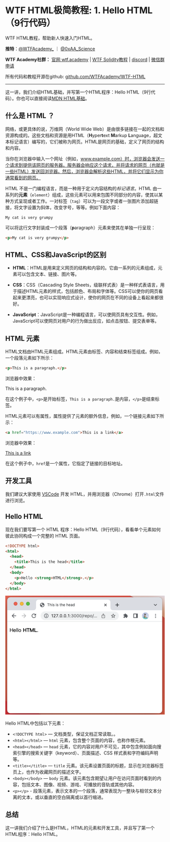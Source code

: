 # WTF HTML极简教程: 1. Hello HTML （9行代码）

WTF HTML教程，帮助新人快速入门HTML。

**推特**：[@WTFAcademy_](https://twitter.com/WTFAcademy_)  ｜ [@0xAA_Science](https://twitter.com/0xAA_Science) 

**WTF Academy社群：** [官网 wtf.academy](https://wtf.academy) | [WTF Solidity教程](https://github.com/AmazingAng/WTFSolidity) | [discord](https://discord.gg/5akcruXrsk) | [微信群申请](https://docs.google.com/forms/d/e/1FAIpQLSe4KGT8Sh6sJ7hedQRuIYirOoZK_85miz3dw7vA1-YjodgJ-A/viewform?usp=sf_link)

所有代码和教程开源在github: [github.com/WTFAcademy/WTF-HTML](https://github.com/WTFAcademy/WTF-HTML)

---

这一讲，我们介绍HTML基础，并写第一个HTML程序：Hello HTML（9行代码）。你也可以直接阅读[MDN HTML基础](https://developer.mozilla.org/zh-CN/docs/Learn/Getting_started_with_the_web/HTML_basics)。


## 什么是 HTML ？

网络，或更具体的说，万维网（World Wide Web）是由很多链接在一起的文档和资源构成的。这些文档和资源是用HTML（**H**yper**t**ext **M**arkup **L**anguage，超文本标记语言）编写的，它们被称为网页。HTML是网页的基础，定义了网页的结构和内容。

当你在浏览器中输入一个网址（例如，www.example.com）时，浏览器会发送一个请求到提供该网页的服务器。服务器会响应这个请求，并将请求的网页（也就是一些HTML）发送回浏览器。然后，浏览器会解析这些HTML，并将它们显示为你通常看到的网页。

HTML 不是一门编程语言，而是一种用于定义内容结构的*标记语言*。HTML 由一系列的**元素**（`element`）组成，这些元素可以用来包围不同部分的内容，使其以某种方式呈现或者工作。一对标签（`tag`）可以为一段文字或者一张图片添加超链接，将文字设置为斜体，改变字号，等等。例如下面内容：

```plain
My cat is very grumpy
```

可以将这行文字封装成一个段落（**p**aragraph）元素来使其在单独一行呈现：

```html
<p>My cat is very grumpy</p>
```

## HTML、CSS和JavaScript的区别

- **HTML**：HTML是用来定义网页的结构和内容的。它由一系列的元素组成，元素可以包含文本、链接、图片等。

- **CSS**：CSS（Cascading Style Sheets，级联样式表）是一种样式表语言，用于描述HTML元素的样式，包括颜色、布局和字体等。CSS可以使你的网页看起来更漂亮，也可以实现响应式设计，使你的网页在不同的设备上看起来都很好。

- **JavaScript**：JavaScript是一种编程语言，可以使网页具有交互性。例如，JavaScript可以使网页对用户的行为做出反应，如点击按钮、提交表单等。

## HTML 元素

HTML文档由HTML元素组成。HTML元素由标签、内容和结束标签组成。例如，一个段落元素如下所示：

```html
<p>This is a paragraph.</p>
```

浏览器中效果：

<p>This is a paragraph.</p>


在这个例子中，`<p>`是开始标签，`This is a paragraph.`是内容，`</p>`是结束标签。

HTML元素可以有属性，属性提供了元素的额外信息，例如，一个链接元素如下所示：

```html
<a href="https://www.example.com">This is a link</a>
```

浏览器中效果：

<a href="https://www.example.com">This is a link</a>

在这个例子中，`href`是一个属性，它指定了链接的目标地址。

## 开发工具

我们建议大家使用 [VSCode](https://code.visualstudio.com/download) 开发 HTML，并用浏览器（Chrome）打开`.html`文件进行浏览。

## Hello HTML

现在我们要写第一个 HTML 程序：Hello HTML（9行代码），看看单个元素如何彼此协同构成一个完整的 HTML 页面。

```html
<!DOCTYPE html>
<html>
  <head>
    <title>This is the head</title>
  </head>
  <body>
    <p>Hello <strong>HTML</strong>.</p>
  </body>
</html>
```

![Hello HTML](./img/1-1.png)

Hello HTML中包括以下元素：

- `<!DOCTYPE html>` — 文档类型，保证文档正常读取。。
- `<html></html>` — `html` 元素，包含整个页面的内容，也称作根元素。
- `<head></head>` — `head` 元素，它的内容对用户不可见，其中包含例如面向搜索引擎的搜索关键字（keyword）、页面描述、CSS 样式表和字符编码声明等。
- `<title></title>` — `title` 元素。该元素设置页面的标题，显示在浏览器标签页上，也作为收藏网页的描述文字。
- `<body></body>` — `body` 元素。该元素包含期望让用户在访问页面时看到的内容，包括文本、图像、视频、游戏、可播放的音轨或其他内容。
- `<p></p>` - 段落元素，表示文本的一个段落，通常表现为一整块与相邻文本分离的文本，或以垂直的空白隔离或以首行缩进。

## 总结

这一讲我们介绍了什么是HTML，HTML的元素和开发工具，并且写了第一个HTML程序：Hello HTML。